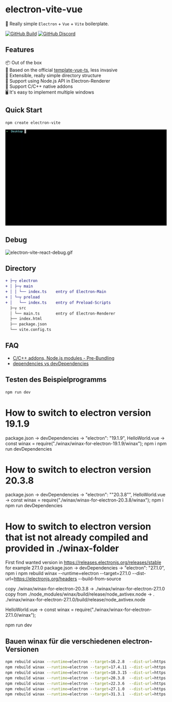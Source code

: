 # electron-vite-vue

🥳 Really simple `Electron` + `Vue` + `Vite` boilerplate.

<!-- [![awesome-vite](https://awesome.re/mentioned-badge.svg)](https://github.com/vitejs/awesome-vite) -->
<!-- [![Netlify Status](https://api.netlify.com/api/v1/badges/ae3863e3-1aec-4eb1-8f9f-1890af56929d/deploy-status)](https://app.netlify.com/sites/electron-vite/deploys) -->
<!-- [![GitHub license](https://img.shields.io/github/license/caoxiemeihao/electron-vite-vue)](https://github.com/electron-vite/electron-vite-vue/blob/main/LICENSE) -->
<!-- [![GitHub stars](https://img.shields.io/github/stars/caoxiemeihao/electron-vite-vue?color=fa6470)](https://github.com/electron-vite/electron-vite-vue) -->
<!-- [![GitHub forks](https://img.shields.io/github/forks/caoxiemeihao/electron-vite-vue)](https://github.com/electron-vite/electron-vite-vue) -->
[![GitHub Build](https://github.com/electron-vite/electron-vite-vue/actions/workflows/build.yml/badge.svg)](https://github.com/electron-vite/electron-vite-vue/actions/workflows/build.yml)
[![GitHub Discord](https://img.shields.io/badge/chat-discord-blue?logo=discord)](https://discord.gg/sRqjYpEAUK)

## Features

📦 Out of the box  
🎯 Based on the official [template-vue-ts](https://github.com/vitejs/vite/tree/main/packages/create-vite/template-vue-ts), less invasive  
🌱 Extensible, really simple directory structure  
💪 Support using Node.js API in Electron-Renderer  
🔩 Support C/C++ native addons  
🖥 It's easy to implement multiple windows  

## Quick Start

```sh
npm create electron-vite
```

<!-- [![quick-start](https://asciinema.org/a/483731.svg)](https://asciinema.org/a/483731) -->

![electron-vite-vue.gif](/electron-vite-vue.gif)

## Debug

![electron-vite-react-debug.gif](https://github.com/electron-vite/electron-vite-react/blob/main/electron-vite-react-debug.gif?raw=true)

## Directory

```diff
+ ├─┬ electron
+ │ ├─┬ main
+ │ │ └── index.ts    entry of Electron-Main
+ │ └─┬ preload
+ │   └── index.ts    entry of Preload-Scripts
  ├─┬ src
  │ └── main.ts       entry of Electron-Renderer
  ├── index.html
  ├── package.json
  └── vite.config.ts
```

<!--
## Be aware

🚨 By default, this template integrates Node.js in the Renderer process. If you don't need it, you just remove the option below. [Because it will modify the default config of Vite](https://github.com/electron-vite/vite-plugin-electron-renderer#config-presets-opinionated).

```diff
# vite.config.ts

export default {
  plugins: [
-   // Use Node.js API in the Renderer-process
-   renderer({
-     nodeIntegration: true,
-   }),
  ],
}
```
-->

## FAQ

- [C/C++ addons, Node.js modules - Pre-Bundling](https://github.com/electron-vite/vite-plugin-electron-renderer#dependency-pre-bundling)
- [dependencies vs devDependencies](https://github.com/electron-vite/vite-plugin-electron-renderer#dependencies-vs-devdependencies)

## Testen des Beispielprogramms

```sh
npm run dev
```

# How to switch to electron version 19.1.9

 package.json -> devDependencies ->     "electron": "19.1.9",
 HelloWorld.vue -> const winax = require("./winax/winax-for-electron-19.1.9/winax");
 npm i
 npm run devDependencies

# How to switch to electron version  20.3.8

 package.json -> devDependencies ->     "electron": ""20.3.8"",
 HelloWorld.vue -> const winax = require("./winax/winax-for-electron-20.3.8/winax");
 npm i
 npm run devDependencies

# How to switch to electron version  that ist not already compiled and provided in ./winax-folder

First find wanted version in <https://releases.electronjs.org/releases/stable> for example 27.1.0
 package.json -> devDependencies ->     "electron": "27.1.0",
 npm i
   npm rebuild winax --runtime=electron --target=27.1.0 --dist-url=<https://electronjs.org/headers> --build-from-source

 copy ./winax/winax-for-electron-20.3.8 -> ./winax/winax-for-electron-27.1.0
 copy from ./node_modules/winax/build/release/node_axtivex.node -> . ./winax/winax-for-electron-27.1.0/build/release/node_axtivex.node

 HelloWorld.vue -> const winax = require("./winax/winax-for-electron-27.1.0/winax");

 npm run dev

## Bauen winax für die verschiedenen electron-Versionen

```bash
npm rebuild winax --runtime=electron --target=16.2.8  --dist-url=https://electronjs.org/headers --build-from-source
npm rebuild winax --runtime=electron --target=17.4.11 --dist-url=https://electronjs.org/headers --build-from-source
npm rebuild winax --runtime=electron --target=18.3.15 --dist-url=https://electronjs.org/headers --build-from-source
npm rebuild winax --runtime=electron --target=20.3.8  --dist-url=https://electronjs.org/headers --build-from-source
npm rebuild winax --runtime=electron --target=22.3.6  --dist-url=https://electronjs.org/headers --build-from-source
npm rebuild winax --runtime=electron --target=27.1.0  --dist-url=https://electronjs.org/headers --build-from-source
npm rebuild winax --runtime=electron --target=31.3.1  --dist-url=https://electronjs.org/headers --build-from-source
```
